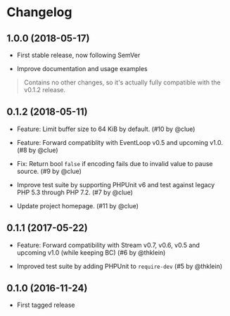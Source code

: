 # Changelog

## 1.0.0 (2018-05-17)

*   First stable release, now following SemVer

*   Improve documentation and usage examples

> Contains no other changes, so it's actually fully compatible with the v0.1.2 release.

## 0.1.2 (2018-05-11)

*   Feature: Limit buffer size to 64 KiB by default.
    (#10 by @clue)

*   Feature: Forward compatiblity with EventLoop v0.5 and upcoming v1.0.
    (#8 by @clue)

*   Fix: Return bool `false` if encoding fails due to invalid value to pause source.
    (#9 by @clue)

*   Improve test suite by supporting PHPUnit v6 and test against legacy PHP 5.3 through PHP 7.2.
    (#7 by @clue)

*   Update project homepage.
    (#11 by @clue)

## 0.1.1 (2017-05-22)

*   Feature: Forward compatibility with Stream v0.7, v0.6, v0.5 and upcoming v1.0 (while keeping BC)
    (#6 by @thklein)

*   Improved test suite by adding PHPUnit to `require-dev`
    (#5 by @thklein)

## 0.1.0 (2016-11-24)

*   First tagged release
